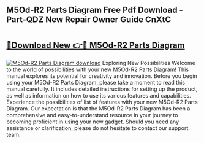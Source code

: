 ## M5Od-R2 Parts Diagram Free Pdf Download - Part-QDZ New Repair Owner Guide CnXtC

# <h2><a href="http://dft6m2.blite.top/?on=M5Od-R2+Parts+Diagram">🔗Download New 👉🔴 M5Od-R2 Parts Diagram</a></h2>

[![M5Od-R2 Parts Diagram download](https://i.imgur.com/lujVjoI.png)](http://dft6m2.blite.top/?on=M5Od-R2+Parts+Diagram)
Exploring New Possibilities Welcome to the world of possibilities with your new M5Od-R2 Parts Diagram! This manual explores its potential for creativity and innovation. Before you begin using your M5Od-R2 Parts Diagram, please take a moment to read this manual carefully. It includes detailed instructions for setting up the product, as well as information on how to use its various features and capabilities. Experience the possibilities of list of features with your new M5Od-R2 Parts Diagram. Our expectation is that the M5Od-R2 Parts Diagram has been a comprehensive and easy-to-understand resource in your journey to becoming proficient in using your new gadget. Should you need any assistance or clarification, please do not hesitate to contact our support team.
